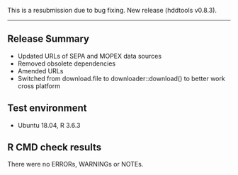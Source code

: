 This is a resubmission due to bug fixing.
New release (hddtools v0.8.3).

---------------------------------

## Release Summary

* Updated URLs of SEPA and MOPEX data sources
* Removed obsolete dependencies
* Amended URLs
* Switched from download.file to downloader::download() to better work cross platform

## Test environment
* Ubuntu 18.04, R 3.6.3

## R CMD check results

There were no ERRORs, WARNINGs or NOTEs.
